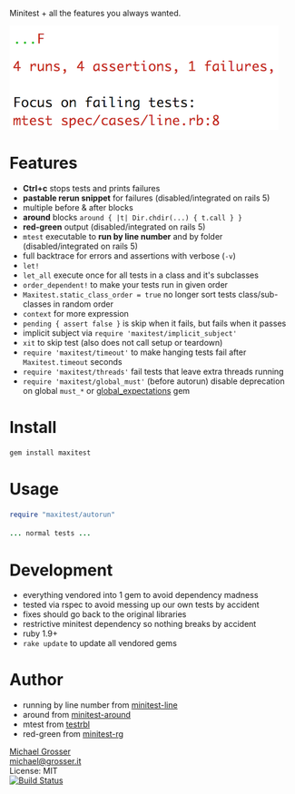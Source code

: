 Minitest + all the features you always wanted.

![Failure](assets/failure.png?raw=true)

Features
========
 - **Ctrl+c** stops tests and prints failures
 - **pastable rerun snippet** for failures (disabled/integrated on rails 5)
 - multiple before & after blocks
 - **around** blocks `around { |t| Dir.chdir(...) { t.call } }`
 - **red-green** output  (disabled/integrated on rails 5)
 - `mtest` executable to **run by line number** and by folder  (disabled/integrated on rails 5)
 - full backtrace for errors and assertions with verbose (`-v`)
 - `let!`
 - `let_all` execute once for all tests in a class and it's subclasses
 - `order_dependent!` to make your tests run in given order
 - `Maxitest.static_class_order = true` no longer sort tests class/sub-classes in random order
 - `context` for more expression
 - `pending { assert false }` is skip when it fails, but fails when it passes
 - implicit subject via `require 'maxitest/implicit_subject'`
 - `xit` to skip test (also does not call setup or teardown)
 - `require 'maxitest/timeout'` to make hanging tests fail after `Maxitest.timeout` seconds
 - `require 'maxitest/threads'` fail tests that leave extra threads running
 - `require 'maxitest/global_must'` (before autorun) disable deprecation on global `must_*` or [global_expectations](https://github.com/jeremyevans/minitest-global_expectations) gem

Install
=======

```Bash
gem install maxitest
```

Usage
=====

```Ruby
require "maxitest/autorun"

... normal tests ...
```
Development
===========
 - everything vendored into 1 gem to avoid dependency madness
 - tested via rspec to avoid messing up our own tests by accident
 - fixes should go back to the original libraries
 - restrictive minitest dependency so nothing breaks by accident
 - ruby 1.9+
 - `rake update` to update all vendored gems

Author
======
 - running by line number from [minitest-line](https://github.com/judofyr/minitest-line)
 - around from [minitest-around](https://github.com/splattael/minitest-around)
 - mtest from [testrbl](https://github.com/grosser/testrbl)
 - red-green from [minitest-rg](https://github.com/blowmage/minitest-rg)

[Michael Grosser](http://grosser.it)<br/>
michael@grosser.it<br/>
License: MIT<br/>
[![Build Status](https://travis-ci.org/grosser/maxitest.png)](https://travis-ci.org/grosser/maxitest)
